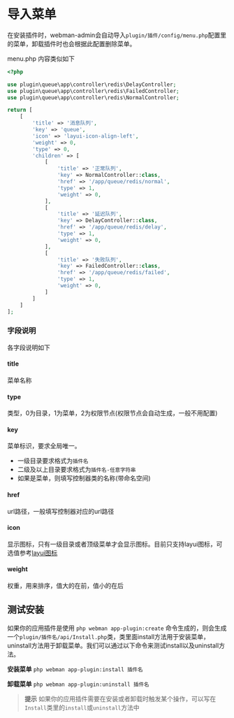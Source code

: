 # 导入菜单
在安装插件时，webman-admin会自动导入`plugin/插件/config/menu.php`配置里的菜单，卸载插件时也会根据此配置删除菜单。

menu.php 内容类似如下
```php
<?php

use plugin\queue\app\controller\redis\DelayController;
use plugin\queue\app\controller\redis\FailedController;
use plugin\queue\app\controller\redis\NormalController;

return [
    [
        'title' => '消息队列',
        'key' => 'queue',
        'icon' => 'layui-icon-align-left',
        'weight' => 0,
        'type' => 0,
        'children' => [
            [
                'title' => '正常队列',
                'key' => NormalController::class,
                'href' => '/app/queue/redis/normal',
                'type' => 1,
                'weight' => 0,
            ],
            [
                'title' => '延迟队列',
                'key' => DelayController::class,
                'href' => '/app/queue/redis/delay',
                'type' => 1,
                'weight' => 0,
            ],
            [
                'title' => '失败队列',
                'key' => FailedController::class,
                'href' => '/app/queue/redis/failed',
                'type' => 1,
                'weight' => 0,
            ]
        ]
    ]
];
```

### 字段说明
各字段说明如下

#### title
菜单名称

#### type
类型，0为目录，1为菜单，2为权限节点(权限节点会自动生成，一般不用配置)

#### key
菜单标识，要求全局唯一。
* 一级目录要求格式为`插件名`
* 二级及以上目录要求格式为`插件名-任意字符串`
* 如果是菜单，则填写控制器类的名称(带命名空间)

#### href
url路径，一般填写控制器对应的url路径

#### icon
显示图标，只有一级目录或者顶级菜单才会显示图标。目前只支持layui图标，可选值参考[layui图标](https://layui.gitee.io/v2/docs/element/icon.html)

#### weight
权重，用来排序，值大的在前，值小的在后

## 测试安装
如果你的应用插件是使用 `php webman app-plugin:create` 命令生成的，则会生成一个`plugin/插件名/api/Install.php`类，类里面install方法用于安装菜单，uninstall方法用于卸载菜单。我们可以通过以下命令来测试install以及uninstall方法。

**安装菜单**
`php webman app-plugin:install 插件名`

**卸载菜单**
`php webman app-plugin:uninstall 插件名`

> **提示**
> 如果你的应用插件需要在安装或者卸载时触发某个操作，可以写在`Install`类里的`install`或`uninstall`方法中



